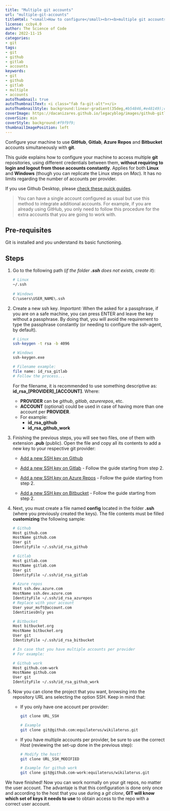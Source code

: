 ```yaml
---
title: "Multiple git accounts"
url: "multiple-git-accounts"
titleHtml: "<small>How to configure</small><br><b>multiple git accounts</b>"
license: ccby4.0
author: The Science of Code
date: 2022-11-15
categories:
- git
tags:
- git
- github
- gitlab
- accounts
keywords:
- git
- github
- gitlab
- multiple
- accounts
autoThumbnail: true
autoThumbnailText: <i class="fab fa-git-alt"></i>
autoThumbnailStyle: background:linear-gradient(35deg,#b54846,#e48149);color:white;
coverImage: https://dacanizares.github.io/legacyblog/images/github-gitlab-ssh.png
coverSize: min
coverStyle: background:#f9f9f9;
thumbnailImagePosition: left
---
```


Configure your machine to use **GitHub**, **Gitlab**, **Azure Repos** and **Bitbucket** accounts simultaneously with **git**. 
<!--more-->

This guide explains how to configure your machine to access multiple **git** repositories, using different credentials between them, **without requiring to login and logout from those accounts constantly**. Applies for both **Linux** and **Windows** (though you can replicate the Linux steps on *Mac*). It has no limits regarding the number of accounts per provider.

If you use Github Desktop, please [check these quick guides](https://github.com/desktop/desktop/tree/development/docs/integrations).

> You can have a single account configured as usual but use this method to integrate additional accounts. For example, if you are already using GitHub, you only need to follow this procedure for the extra accounts that you are going to work with.


## Pre-requisites

Git is installed and you understand its basic functioning.


## Steps

1. Go to the following path (*if the folder **.ssh** does not exists, create it*):

   ```bash
   # Linux
   ~/.ssh
  
   # Windows 
   C:\users\USER_NAME\.ssh
   ```

2. Create a new ssh key. *Important:* When the asked for a passphrase, if you are on a safe machine, you can press ENTER and leave the key without a passphrase. By doing that, you will avoid the requirement to type the passphrase constantly (or needing to configure the ssh-agent, by default).

   ```bash
   # Linux
   ssh-keygen -t rsa -b 4096

   # Windows 
   ssh-keygen.exe

   # Filename example:
   file name: id_rsa_gitlab
   # Follow the process...
   ```

   For the filename, it is recommended to use something descriptive as: **id_rsa_[PROVIDER]_[ACCOUNT]**. Where:
   * **PROVIDER** can be *github*, *gitlab*, *azurerepos*, etc. 
   * **ACCOUNT** (optional) could be used in case of having more than one account per **PROVIDER**. 
   * For example: 
     * **id_rsa_github**
     * **id_rsa_github_work**
   
3. Finishing the previous steps, you will see two files, one of them with extension **.pub** (public). Open the file and copy all its contents to add a new key to your respective git provider:

    * [Add a new SSH key on Github](https://help.github.com/es/github/authenticating-to-github/adding-a-new-ssh-key-to-your-github-account)

    * [Add a new SSH key on Gitlab](https://www.tutorialspoint.com/gitlab/gitlab_ssh_key_setup.htm) - Follow the guide starting from step 2.

    * [Add a new SSH key on Azure Repos](https://docs.microsoft.com/en-us/azure/devops/repos/git/use-ssh-keys-to-authenticate?view=azure-devops&tabs=current-page) - Follow the guide starting from step 2.

    * [Add a new SSH key on Bitbucket](https://confluence.atlassian.com/bitbucketserver/ssh-user-keys-for-personal-use-776639793.html) - Follow the guide starting from step 2.

4. Next, you must create a file named **config** located in the folder **.ssh** (where you previously created the keys). The file contents must be filled **customizing** the following sample:

    ```bash
    # Github
    Host github.com
    HostName github.com
    User git
    IdentityFile ~/.ssh/id_rsa_github

    # Gitlab
    Host gitlab.com
    HostName gitlab.com
    User git
    IdentityFile ~/.ssh/id_rsa_gitlab

    # Azure repos
    Host ssh.dev.azure.com
    HostName ssh.dev.azure.com
    IdentityFile ~/.ssh/id_rsa_azurepos
    # Replace with your account
    User your_msft@account.com
    IdentitiesOnly yes

    # Bitbucket
    Host bitbucket.org
    HostName bitbucket.org
    User git
    IdentityFile ~/.ssh/id_rsa_bitbucket

    # In case that you have multiple accounts per provider
    # For example:

    # Github work
    Host github.com-work
    HostName github.com
    User git
    IdentityFile ~/.ssh/id_rsa_github_work
    ```

5. Now you can clone the project that you want, browsing into the repository URL ans selecting the option SSH. Keep in mind that:

   * If you only have one account per provider:

      ```bash
      git clone URL_SSH

      # Example
      git clone git@github.com:equilaterus/wikilaterus.git
      ```

    * If you have multiple accounts per provider, be sure to use the correct *Host* (reviewing the set-up done in the previous step):

      ```bash
      # Modify the host!
      git clone URL_SSH_MODIFIED

      # Example for github work
      git clone git@github.com-work:equilaterus/wikilaterus.git
      ```

We have finished! Now you can work normally on your git repos, no matter the user account. The advantaje is that this configuration is done only once and according to the host that you use during a *git clone*, **GIT will know which set of keys it needs to use** to obtain access to the repo with a correct user account.
